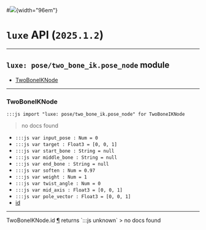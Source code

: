 #![](../../../../../../images/luxe-dark.svg){width="96em"}

# `luxe` API (`2025.1.2`)  


---

## `luxe: pose/two_bone_ik.pose_node` module

- [TwoBoneIKNode](#twoboneiknode)   

---

### TwoBoneIKNode
`:::js import "luxe: pose/two_bone_ik.pose_node" for TwoBoneIKNode`
> no docs found

- `:::js var input_pose : Num = 0`
- `:::js var target : Float3 = [0, 0, 1]`
- `:::js var start_bone : String = null`
- `:::js var middle_bone : String = null`
- `:::js var end_bone : String = null`
- `:::js var soften : Num = 0.97`
- `:::js var weight : Num = 1`
- `:::js var twist_angle : Num = 0`
- `:::js var mid_axis : Float3 = [0, 0, 1]`
- `:::js var pole_vector : Float3 = [0, 0, 1]`
- [id](#TwoBoneIKNode.id)

<hr/>
<endpoint module="luxe: pose/two_bone_ik.pose_node" class="TwoBoneIKNode" signature="id"></endpoint>
<signature id="TwoBoneIKNode.id">TwoBoneIKNode.id
<a class="headerlink" href="#TwoBoneIKNode.id" title="Permanent link">¶</a></signature>
<span class='api_ret'>returns</span> `:::js unknown`
> no docs found   

